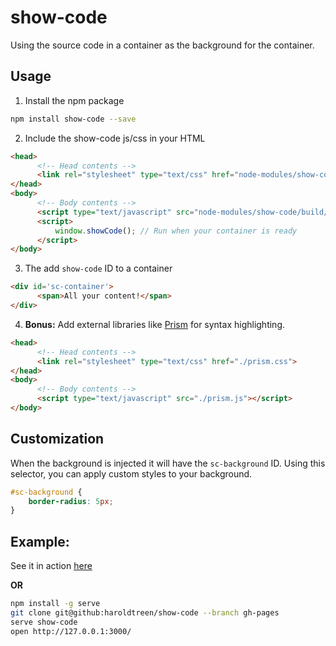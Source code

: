 # show-code
Using the source code in a container as the background for the container.

## Usage

1. Install the npm package
  ```bash
  npm install show-code --save
  ```

2. Include the show-code js/css in your HTML
  ```html
  <head>
        <!-- Head contents -->
        <link rel="stylesheet" type="text/css" href="node-modules/show-code/build/show-code.min.css">
  </head>
  <body>
        <!-- Body contents -->
        <script type="text/javascript" src="node-modules/show-code/build/show-code.min.js"></script>
        <script>
            window.showCode(); // Run when your container is ready
        </script>
  </body>
  ```

3. The add `show-code` ID to a container
  ```html
  <div id='sc-container'>
        <span>All your content!</span>
  </div>
  ```

4. **Bonus:** Add external libraries like [Prism](http://prismjs.com/index.html) for syntax highlighting.
  ```html
  <head>
        <!-- Head contents -->
        <link rel="stylesheet" type="text/css" href="./prism.css">
  </head>
  <body>
        <!-- Body contents -->
        <script type="text/javascript" src="./prism.js"></script>
  </body>
  ```

## Customization

When the background is injected it will have the `sc-background` ID. Using this selector, you can apply custom styles to your background.

```css
#sc-background {
    border-radius: 5px;
}
```

## Example:
See it in action [here](https://haroldtreen.github.io/show-code/)

**OR**

```bash
npm install -g serve
git clone git@github:haroldtreen/show-code --branch gh-pages
serve show-code
open http://127.0.0.1:3000/
```
